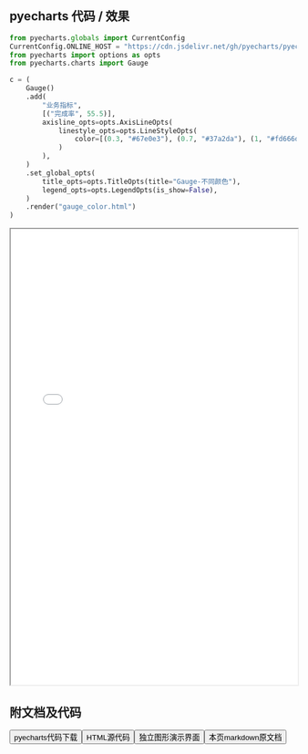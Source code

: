 
## pyecharts 代码 / 效果

```python
from pyecharts.globals import CurrentConfig
CurrentConfig.ONLINE_HOST = "https://cdn.jsdelivr.net/gh/pyecharts/pyecharts-assets@latest/assets/"
from pyecharts import options as opts
from pyecharts.charts import Gauge

c = (
    Gauge()
    .add(
        "业务指标",
        [("完成率", 55.5)],
        axisline_opts=opts.AxisLineOpts(
            linestyle_opts=opts.LineStyleOpts(
                color=[(0.3, "#67e0e3"), (0.7, "#37a2da"), (1, "#fd666d")], width=30
            )
        ),
    )
    .set_global_opts(
        title_opts=opts.TitleOpts(title="Gauge-不同颜色"),
        legend_opts=opts.LegendOpts(is_show=False),
    )
    .render("gauge_color.html")
)

```

<iframe width="100%" height="800px" src="/pyecharts/Gauge/gauge_color.html"></iframe>

## 附文档及代码

<a href="https://cdn.jsdelivr.net/gh/wfy-belief/python/docs/pyecharts/Gauge/gauge_color.py"><button class="mybutton">pyecharts代码下载</button></a><a href="https://cdn.jsdelivr.net/gh/wfy-belief/python/docs/pyecharts/Gauge/gauge_color.html"><button class="mybutton">HTML源代码</button></a><a href="https://python.wfyblog.cn/pyecharts/Gauge/gauge_color.html"><button class="mybutton">独立图形演示界面</button></a><a href="https://cdn.jsdelivr.net/gh/wfy-belief/python/docs/pyecharts/Gauge/gauge_color.md"><button class="mybutton">本页markdown原文档</button></a>